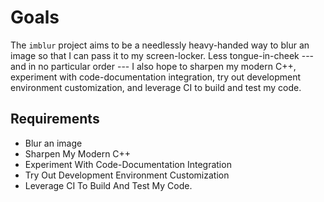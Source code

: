 # Goals

The `imblur` project aims to be a needlessly heavy-handed way to blur an image so that I can pass it to my screen-locker. Less tongue-in-cheek --- and in no particular order --- I also hope to sharpen my modern C++, experiment with code-documentation integration, try out development environment customization, and leverage CI to build and test my code.
 
## Requirements
- Blur an image 
- Sharpen My Modern C++
- Experiment With Code-Documentation Integration
- Try Out Development Environment Customization
- Leverage CI To Build And Test My Code.
